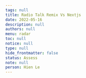 ```yaml
---
tags: null
title: Radio Talk Remix Vs Nextjs
date: 2022-05-16
description: null
authors: null
menu: radar
toc: null
notice: null
type: null
hide_frontmatter: false
status: Assess
note: null
person: Hien Le
---
```


